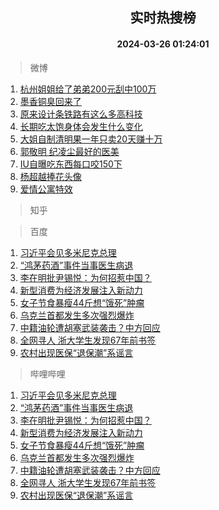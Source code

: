 <div align="center"><h2>实时热搜榜</h2><h4>2024-03-26 01:24:01</h4></div>

> 微博  

1. [杭州姐姐给了弟弟200元刮中100万](https://s.weibo.com/weibo?q=%23%E6%9D%AD%E5%B7%9E%E5%A7%90%E5%A7%90%E7%BB%99%E4%BA%86%E5%BC%9F%E5%BC%9F200%E5%85%83%E5%88%AE%E4%B8%AD100%E4%B8%87%23&t=31&band_rank=1&Refer=top)<br />
2. [墨香铜臭回来了](https://s.weibo.com/weibo?q=%E5%A2%A8%E9%A6%99%E9%93%9C%E8%87%AD%E5%9B%9E%E6%9D%A5%E4%BA%86&t=31&band_rank=2&Refer=top)<br />
3. [原来设计条铁路有这么多高科技](https://s.weibo.com/weibo?q=%23%E5%8E%9F%E6%9D%A5%E8%AE%BE%E8%AE%A1%E6%9D%A1%E9%93%81%E8%B7%AF%E6%9C%89%E8%BF%99%E4%B9%88%E5%A4%9A%E9%AB%98%E7%A7%91%E6%8A%80%23&t=31&band_rank=3&Refer=top)<br />
4. [长期吃太饱身体会发生什么变化](https://s.weibo.com/weibo?q=%23%E9%95%BF%E6%9C%9F%E5%90%83%E5%A4%AA%E9%A5%B1%E8%BA%AB%E4%BD%93%E4%BC%9A%E5%8F%91%E7%94%9F%E4%BB%80%E4%B9%88%E5%8F%98%E5%8C%96%23&t=31&band_rank=4&Refer=top)<br />
5. [大姐自制清明果一年只卖20天赚十万](https://s.weibo.com/weibo?q=%23%E5%A4%A7%E5%A7%90%E8%87%AA%E5%88%B6%E6%B8%85%E6%98%8E%E6%9E%9C%E4%B8%80%E5%B9%B4%E5%8F%AA%E5%8D%9620%E5%A4%A9%E8%B5%9A%E5%8D%81%E4%B8%87%23&t=31&band_rank=5&Refer=top)<br />
6. [郭敬明 纪凌尘最好的医美](https://s.weibo.com/weibo?q=%E9%83%AD%E6%95%AC%E6%98%8E%20%E7%BA%AA%E5%87%8C%E5%B0%98%E6%9C%80%E5%A5%BD%E7%9A%84%E5%8C%BB%E7%BE%8E&t=31&band_rank=6&Refer=top)<br />
7. [IU自曝吃东西每口咬150下](https://s.weibo.com/weibo?q=%23IU%E8%87%AA%E6%9B%9D%E5%90%83%E4%B8%9C%E8%A5%BF%E6%AF%8F%E5%8F%A3%E5%92%AC150%E4%B8%8B%23&t=31&band_rank=7&Refer=top)<br />
8. [杨超越捧花头像](https://s.weibo.com/weibo?q=%23%E6%9D%A8%E8%B6%85%E8%B6%8A%E6%8D%A7%E8%8A%B1%E5%A4%B4%E5%83%8F%23&t=31&band_rank=8&Refer=top)<br />
9. [爱情公寓特效](https://s.weibo.com/weibo?q=%E7%88%B1%E6%83%85%E5%85%AC%E5%AF%93%E7%89%B9%E6%95%88&t=31&band_rank=9&Refer=top)<br />

> 知乎  


> 百度  

1. [习近平会见多米尼克总理](https://www.baidu.com/s?wd=%E4%B9%A0%E8%BF%91%E5%B9%B3%E4%BC%9A%E8%A7%81%E5%A4%9A%E7%B1%B3%E5%B0%BC%E5%85%8B%E6%80%BB%E7%90%86&sa=fyb_news&rsv_dl=fyb_news)<br />
2. [“鸿茅药酒”事件当事医生病退](https://www.baidu.com/s?wd=%E2%80%9C%E9%B8%BF%E8%8C%85%E8%8D%AF%E9%85%92%E2%80%9D%E4%BA%8B%E4%BB%B6%E5%BD%93%E4%BA%8B%E5%8C%BB%E7%94%9F%E7%97%85%E9%80%80&sa=fyb_news&rsv_dl=fyb_news)<br />
3. [李在明批尹锡悦：为何招惹中国？](https://www.baidu.com/s?wd=%E6%9D%8E%E5%9C%A8%E6%98%8E%E6%89%B9%E5%B0%B9%E9%94%A1%E6%82%A6%EF%BC%9A%E4%B8%BA%E4%BD%95%E6%8B%9B%E6%83%B9%E4%B8%AD%E5%9B%BD%EF%BC%9F&sa=fyb_news&rsv_dl=fyb_news)<br />
4. [新型消费为经济发展注入新动力](https://www.baidu.com/s?wd=%E6%96%B0%E5%9E%8B%E6%B6%88%E8%B4%B9%E4%B8%BA%E7%BB%8F%E6%B5%8E%E5%8F%91%E5%B1%95%E6%B3%A8%E5%85%A5%E6%96%B0%E5%8A%A8%E5%8A%9B&sa=fyb_news&rsv_dl=fyb_news)<br />
5. [女子节食暴瘦44斤想“饿死”肿瘤](https://www.baidu.com/s?wd=%E5%A5%B3%E5%AD%90%E8%8A%82%E9%A3%9F%E6%9A%B4%E7%98%A644%E6%96%A4%E6%83%B3%E2%80%9C%E9%A5%BF%E6%AD%BB%E2%80%9D%E8%82%BF%E7%98%A4&sa=fyb_news&rsv_dl=fyb_news)<br />
6. [乌克兰首都发生多次强烈爆炸](https://www.baidu.com/s?wd=%E4%B9%8C%E5%85%8B%E5%85%B0%E9%A6%96%E9%83%BD%E5%8F%91%E7%94%9F%E5%A4%9A%E6%AC%A1%E5%BC%BA%E7%83%88%E7%88%86%E7%82%B8&sa=fyb_news&rsv_dl=fyb_news)<br />
7. [中籍油轮遭胡塞武装袭击？中方回应](https://www.baidu.com/s?wd=%E4%B8%AD%E7%B1%8D%E6%B2%B9%E8%BD%AE%E9%81%AD%E8%83%A1%E5%A1%9E%E6%AD%A6%E8%A3%85%E8%A2%AD%E5%87%BB%EF%BC%9F%E4%B8%AD%E6%96%B9%E5%9B%9E%E5%BA%94&sa=fyb_news&rsv_dl=fyb_news)<br />
8. [全网寻人 浙大学生发现67年前书签](https://www.baidu.com/s?wd=%E5%85%A8%E7%BD%91%E5%AF%BB%E4%BA%BA+%E6%B5%99%E5%A4%A7%E5%AD%A6%E7%94%9F%E5%8F%91%E7%8E%B067%E5%B9%B4%E5%89%8D%E4%B9%A6%E7%AD%BE&sa=fyb_news&rsv_dl=fyb_news)<br />
9. [农村出现医保“退保潮”系谣言](https://www.baidu.com/s?wd=%E5%86%9C%E6%9D%91%E5%87%BA%E7%8E%B0%E5%8C%BB%E4%BF%9D%E2%80%9C%E9%80%80%E4%BF%9D%E6%BD%AE%E2%80%9D%E7%B3%BB%E8%B0%A3%E8%A8%80&sa=fyb_news&rsv_dl=fyb_news)<br />

> 哔哩哔哩  

1. [习近平会见多米尼克总理](https://www.baidu.com/s?wd=%E4%B9%A0%E8%BF%91%E5%B9%B3%E4%BC%9A%E8%A7%81%E5%A4%9A%E7%B1%B3%E5%B0%BC%E5%85%8B%E6%80%BB%E7%90%86&sa=fyb_news&rsv_dl=fyb_news)<br />
2. [“鸿茅药酒”事件当事医生病退](https://www.baidu.com/s?wd=%E2%80%9C%E9%B8%BF%E8%8C%85%E8%8D%AF%E9%85%92%E2%80%9D%E4%BA%8B%E4%BB%B6%E5%BD%93%E4%BA%8B%E5%8C%BB%E7%94%9F%E7%97%85%E9%80%80&sa=fyb_news&rsv_dl=fyb_news)<br />
3. [李在明批尹锡悦：为何招惹中国？](https://www.baidu.com/s?wd=%E6%9D%8E%E5%9C%A8%E6%98%8E%E6%89%B9%E5%B0%B9%E9%94%A1%E6%82%A6%EF%BC%9A%E4%B8%BA%E4%BD%95%E6%8B%9B%E6%83%B9%E4%B8%AD%E5%9B%BD%EF%BC%9F&sa=fyb_news&rsv_dl=fyb_news)<br />
4. [新型消费为经济发展注入新动力](https://www.baidu.com/s?wd=%E6%96%B0%E5%9E%8B%E6%B6%88%E8%B4%B9%E4%B8%BA%E7%BB%8F%E6%B5%8E%E5%8F%91%E5%B1%95%E6%B3%A8%E5%85%A5%E6%96%B0%E5%8A%A8%E5%8A%9B&sa=fyb_news&rsv_dl=fyb_news)<br />
5. [女子节食暴瘦44斤想“饿死”肿瘤](https://www.baidu.com/s?wd=%E5%A5%B3%E5%AD%90%E8%8A%82%E9%A3%9F%E6%9A%B4%E7%98%A644%E6%96%A4%E6%83%B3%E2%80%9C%E9%A5%BF%E6%AD%BB%E2%80%9D%E8%82%BF%E7%98%A4&sa=fyb_news&rsv_dl=fyb_news)<br />
6. [乌克兰首都发生多次强烈爆炸](https://www.baidu.com/s?wd=%E4%B9%8C%E5%85%8B%E5%85%B0%E9%A6%96%E9%83%BD%E5%8F%91%E7%94%9F%E5%A4%9A%E6%AC%A1%E5%BC%BA%E7%83%88%E7%88%86%E7%82%B8&sa=fyb_news&rsv_dl=fyb_news)<br />
7. [中籍油轮遭胡塞武装袭击？中方回应](https://www.baidu.com/s?wd=%E4%B8%AD%E7%B1%8D%E6%B2%B9%E8%BD%AE%E9%81%AD%E8%83%A1%E5%A1%9E%E6%AD%A6%E8%A3%85%E8%A2%AD%E5%87%BB%EF%BC%9F%E4%B8%AD%E6%96%B9%E5%9B%9E%E5%BA%94&sa=fyb_news&rsv_dl=fyb_news)<br />
8. [全网寻人 浙大学生发现67年前书签](https://www.baidu.com/s?wd=%E5%85%A8%E7%BD%91%E5%AF%BB%E4%BA%BA+%E6%B5%99%E5%A4%A7%E5%AD%A6%E7%94%9F%E5%8F%91%E7%8E%B067%E5%B9%B4%E5%89%8D%E4%B9%A6%E7%AD%BE&sa=fyb_news&rsv_dl=fyb_news)<br />
9. [农村出现医保“退保潮”系谣言](https://www.baidu.com/s?wd=%E5%86%9C%E6%9D%91%E5%87%BA%E7%8E%B0%E5%8C%BB%E4%BF%9D%E2%80%9C%E9%80%80%E4%BF%9D%E6%BD%AE%E2%80%9D%E7%B3%BB%E8%B0%A3%E8%A8%80&sa=fyb_news&rsv_dl=fyb_news)<br />
